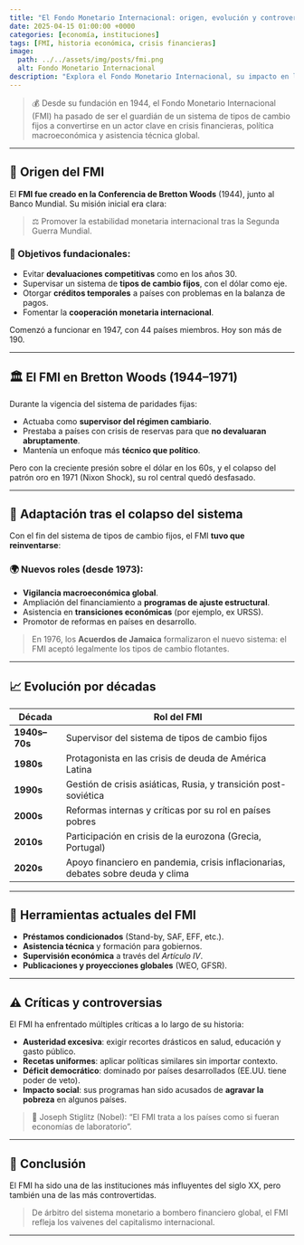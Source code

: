 ```yaml
---
title: "El Fondo Monetario Internacional: origen, evolución y controversias"
date: 2025-04-15 01:00:00 +0000
categories: [economía, instituciones]
tags: [FMI, historia económica, crisis financieras]
image:
  path: ../../assets/img/posts/fmi.png
  alt: Fondo Monetario Internacional
description: "Explora el Fondo Monetario Internacional, su impacto en la economía global y las críticas que enfrenta."
---
```


> 💰 Desde su fundación en 1944, el Fondo Monetario Internacional (FMI) ha pasado de ser el guardián de un sistema de tipos de cambio fijos a convertirse en un actor clave en crisis financieras, política macroeconómica y asistencia técnica global.

---

## 📜 Origen del FMI

El **FMI fue creado en la Conferencia de Bretton Woods** (1944), junto al Banco Mundial. Su misión inicial era clara:

> ⚖️ Promover la estabilidad monetaria internacional tras la Segunda Guerra Mundial.

### 🎯 Objetivos fundacionales:
- Evitar **devaluaciones competitivas** como en los años 30.
- Supervisar un sistema de **tipos de cambio fijos**, con el dólar como eje.
- Otorgar **créditos temporales** a países con problemas en la balanza de pagos.
- Fomentar la **cooperación monetaria internacional**.

Comenzó a funcionar en 1947, con 44 países miembros. Hoy son más de 190.

---

## 🏛️ El FMI en Bretton Woods (1944–1971)

Durante la vigencia del sistema de paridades fijas:

- Actuaba como **supervisor del régimen cambiario**.
- Prestaba a países con crisis de reservas para que **no devaluaran abruptamente**.
- Mantenía un enfoque más **técnico que político**.

Pero con la creciente presión sobre el dólar en los 60s, y el colapso del patrón oro en 1971 (Nixon Shock), su rol central quedó desfasado.

---

## 🔄 Adaptación tras el colapso del sistema

Con el fin del sistema de tipos de cambio fijos, el FMI **tuvo que reinventarse**:

### 🌍 Nuevos roles (desde 1973):
- **Vigilancia macroeconómica global**.
- Ampliación del financiamiento a **programas de ajuste estructural**.
- Asistencia en **transiciones económicas** (por ejemplo, ex URSS).
- Promotor de reformas en países en desarrollo.

> En 1976, los **Acuerdos de Jamaica** formalizaron el nuevo sistema: el FMI aceptó legalmente los tipos de cambio flotantes.

---

## 📈 Evolución por décadas

| Década        | Rol del FMI                                                                      |
| ------------- | -------------------------------------------------------------------------------- |
| **1940s–70s** | Supervisor del sistema de tipos de cambio fijos                                  |
| **1980s**     | Protagonista en las crisis de deuda de América Latina                            |
| **1990s**     | Gestión de crisis asiáticas, Rusia, y transición post-soviética                  |
| **2000s**     | Reformas internas y críticas por su rol en países pobres                         |
| **2010s**     | Participación en crisis de la eurozona (Grecia, Portugal)                        |
| **2020s**     | Apoyo financiero en pandemia, crisis inflacionarias, debates sobre deuda y clima |

---

## 🧰 Herramientas actuales del FMI

- **Préstamos condicionados** (Stand-by, SAF, EFF, etc.).
- **Asistencia técnica** y formación para gobiernos.
- **Supervisión económica** a través del *Artículo IV*.
- **Publicaciones y proyecciones globales** (WEO, GFSR).

---

## ⚠️ Críticas y controversias

El FMI ha enfrentado múltiples críticas a lo largo de su historia:

- **Austeridad excesiva**: exigir recortes drásticos en salud, educación y gasto público.
- **Recetas uniformes**: aplicar políticas similares sin importar contexto.
- **Déficit democrático**: dominado por países desarrollados (EE.UU. tiene poder de veto).
- **Impacto social**: sus programas han sido acusados de **agravar la pobreza** en algunos países.

> 💬 Joseph Stiglitz (Nobel): “El FMI trata a los países como si fueran economías de laboratorio”.

---

## 🧠 Conclusión

El FMI ha sido una de las instituciones más influyentes del siglo XX, pero también una de las más controvertidas.

> De árbitro del sistema monetario a bombero financiero global, el FMI refleja los vaivenes del capitalismo internacional.

---

